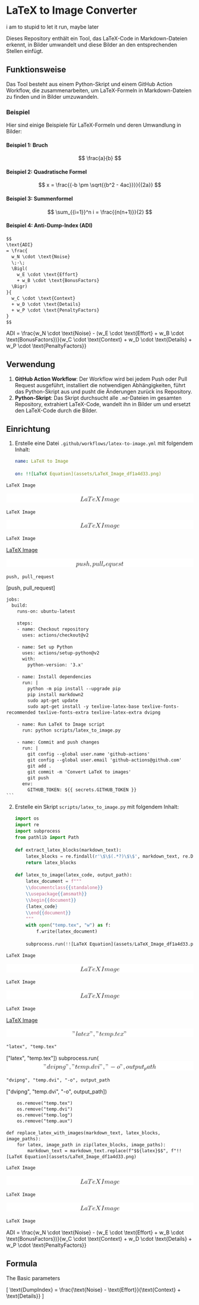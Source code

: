 # LaTeX to Image Converter

i am to stupid to let it run, maybe later

Dieses Repository enthält ein Tool, das LaTeX-Code in Markdown-Dateien erkennt, in Bilder umwandelt und diese Bilder an den entsprechenden Stellen einfügt.

## Funktionsweise

Das Tool besteht aus einem Python-Skript und einem GitHub Action Workflow, die zusammenarbeiten, um LaTeX-Formeln in Markdown-Dateien zu finden und in Bilder umzuwandeln.

### Beispiel

Hier sind einige Beispiele für LaTeX-Formeln und deren Umwandlung in Bilder:

#### Beispiel 1: Bruch

$$
\frac{a}{b}
$$

#### Beispiel 2: Quadratische Formel

$$
x = \frac{{-b \pm \sqrt{{b^2 - 4ac}}}}{{2a}}
$$

#### Beispiel 3: Summenformel

$$
\sum_{{i=1}}^n i = \frac{{n(n+1)}}{2}
$$

#### Beispiel 4: Anti-Dump-Index (ADI)
```
$$
\text{ADI} 
= \frac{
  w_N \cdot \text{Noise} 
  \;-\;
  \Bigl(
    w_E \cdot \text{Effort} 
    + w_B \cdot \text{BonusFactors}
  \Bigr)
}{
  w_C \cdot \text{Context} 
  + w_D \cdot \text{Details} 
  + w_P \cdot \text{PenaltyFactors}
}
$$
```



ADI = \frac{w_N \cdot \text{Noise} - (w_E \cdot \text{Effort} + w_B \cdot \text{BonusFactors})}{w_C \cdot \text{Context} + w_D \cdot \text{Details} + w_P \cdot \text{PenaltyFactors}}

## Verwendung


1. **GitHub Action Workflow**: Der Workflow wird bei jedem Push oder Pull Request ausgeführt, installiert die notwendigen Abhängigkeiten, führt das Python-Skript aus und pusht die Änderungen zurück ins Repository.
2. **Python-Skript**: Das Skript durchsucht alle `.md`-Dateien im gesamten Repository, extrahiert LaTeX-Code, wandelt ihn in Bilder um und ersetzt den LaTeX-Code durch die Bilder.

## Einrichtung

1. Erstelle eine Datei `.github/workflows/latex-to-image.yml` mit folgendem Inhalt:

    ```yaml
    name: LaTeX to Image

    on: !![LaTeX Equation](assets/LaTeX_Image_df1a4d33.png)

```latex
LaTeX Image
```

![LaTeX Equation](assets/LaTeX_Image_df1a4d33.png)

```latex
LaTeX Image
```

![LaTeX Equation](assets/LaTeX_Image_df1a4d33.png)

```latex
LaTeX Image
```

[LaTeX Image](assets/latex_"latex",_"temp.tex"_e9b03771.png)

![LaTeX Equation](assets/push__pull_request_1e04abfd.png)

```latex
push, pull_request
```

[push, pull_request]

    jobs:
      build:
        runs-on: ubuntu-latest

        steps:
        - name: Checkout repository
          uses: actions/checkout@v2

        - name: Set up Python
          uses: actions/setup-python@v2
          with:
            python-version: '3.x'

        - name: Install dependencies
          run: |
            python -m pip install --upgrade pip
            pip install markdown2
            sudo apt-get update
            sudo apt-get install -y texlive-latex-base texlive-fonts-recommended texlive-fonts-extra texlive-latex-extra dvipng

        - name: Run LaTeX to Image script
          run: python scripts/latex_to_image.py

        - name: Commit and push changes
          run: |
            git config --global user.name 'github-actions'
            git config --global user.email 'github-actions@github.com'
            git add .
            git commit -m 'Convert LaTeX to images'
            git push
          env:
            GITHUB_TOKEN: ${{ secrets.GITHUB_TOKEN }}
    ```

2. Erstelle ein Skript `scripts/latex_to_image.py` mit folgendem Inhalt:

    ```python
    import os
    import re
    import subprocess
    from pathlib import Path

    def extract_latex_blocks(markdown_text):
        latex_blocks = re.findall(r'\$\$(.*?)\$\$', markdown_text, re.DOTALL)
        return latex_blocks

    def latex_to_image(latex_code, output_path):
        latex_document = f"""
        \\documentclass{{standalone}}
        \\usepackage{{amsmath}}
        \\begin{{document}}
        {latex_code}
        \\end{{document}}
        """
        with open("temp.tex", "w") as f:
            f.write(latex_document)

        subprocess.run(!![LaTeX Equation](assets/LaTeX_Image_df1a4d33.png)

```latex
LaTeX Image
```

![LaTeX Equation](assets/LaTeX_Image_df1a4d33.png)

```latex
LaTeX Image
```

![LaTeX Equation](assets/LaTeX_Image_df1a4d33.png)

```latex
LaTeX Image
```

[LaTeX Image](assets/latex_LaTeX_Image_df1a4d33.png)

![LaTeX Equation](assets/_latex____temp_tex__e9b03771.png)

```latex
"latex", "temp.tex"
```

["latex", "temp.tex"])
        subprocess.run(![LaTeX Equation](assets/_dvipng____temp_dvi____-o___ou_3ad37baf.png)

```latex
"dvipng", "temp.dvi", "-o", output_path
```

["dvipng", "temp.dvi", "-o", output_path])

        os.remove("temp.tex")
        os.remove("temp.dvi")
        os.remove("temp.log")
        os.remove("temp.aux")

    def replace_latex_with_images(markdown_text, latex_blocks, image_paths):
        for latex, image_path in zip(latex_blocks, image_paths):
            markdown_text = markdown_text.replace(f"$${latex}$$", f"!![LaTeX Equation](assets/LaTeX_Image_df1a4d33.png)

```latex
LaTeX Image
```

![LaTeX Equation](assets/LaTeX_Image_df1a4d33.png)

```latex
LaTeX Image
```

![LaTeX Equation](assets/LaTeX_Image_df1a4d33.png)

```latex
LaTeX Image
```

ADI = \frac{w_N \cdot \text{Noise} - (w_E \cdot \text{Effort} + w_B \cdot \text{BonusFactors})}{w_C \cdot \text{Context} + w_D \cdot \text{Details} + w_P \cdot \text{PenaltyFactors}}


## Formula

The Basic parameters

\[
\text{DumpIndex} = \frac{\text{Noise} - \text{Effort}}{\text{Context} + \text{Details}}
\]

